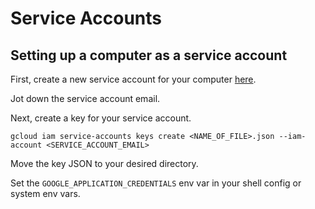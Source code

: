 # Service Accounts

## Setting up a computer as a service account

First, create a new service account for your computer
[here](https://console.cloud.google.com/iam-admin/serviceaccounts).

Jot down the service account email.

Next, create a key for your service account.

`gcloud iam service-accounts keys create <NAME_OF_FILE>.json --iam-account <SERVICE_ACCOUNT_EMAIL>`

Move the key JSON to your desired directory.

Set the `GOOGLE_APPLICATION_CREDENTIALS` env var in your shell config or system env vars.
